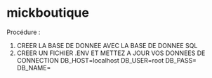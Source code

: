 # mickboutique
Procédure : 
1. CREER LA BASE DE DONNEE AVEC LA BASE DE DONNEE SQL
2. CREER UN FICHIER .ENV ET METTEZ A JOUR VOS DONNEES DE CONNECTION
    DB_HOST=localhost
    DB_USER=root
    DB_PASS=
    DB_NAME=